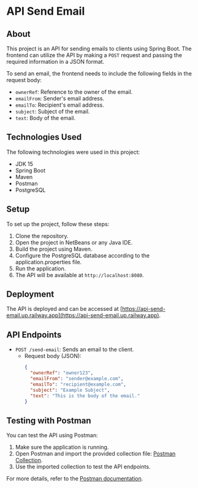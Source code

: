 # API Send Email

## About

This project is an API for sending emails to clients using Spring Boot. The frontend can utilize the API by making a `POST` request and passing the required information in a JSON format.

To send an email, the frontend needs to include the following fields in the request body:

- `ownerRef`: Reference to the owner of the email.
- `emailFrom`: Sender's email address.
- `emailTo`: Recipient's email address.
- `subject`: Subject of the email.
- `text`: Body of the email.

## Technologies Used

The following technologies were used in this project:

- JDK 15
- Spring Boot
- Maven
- Postman
- PostgreSQL

## Setup

To set up the project, follow these steps:

1. Clone the repository.
2. Open the project in NetBeans or any Java IDE.
3. Build the project using Maven.
4. Configure the PostgreSQL database according to the application.properties file.
5. Run the application.
6. The API will be available at `http://localhost:8080`.

## Deployment

The API is deployed and can be accessed at [https://api-send-email.up.railway.app](https://api-send-email.up.railway.app).

## API Endpoints

- `POST /send-email`: Sends an email to the client.
  - Request body (JSON):
    ```json
    {
      "ownerRef": "owner123",
      "emailFrom": "sender@example.com",
      "emailTo": "recipient@example.com",
      "subject": "Example Subject",
      "text": "This is the body of the email."
    }
    ```

## Testing with Postman

You can test the API using Postman:
1. Make sure the application is running.
2. Open Postman and import the provided collection file: [Postman Collection](https://example.com/postman-collection.json).
3. Use the imported collection to test the API endpoints.

For more details, refer to the [Postman documentation](https://learning.postman.com/docs/getting-started/importing-and-exporting-data/).

